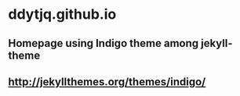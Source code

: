 # ddytjq.github.io

## Homepage using Indigo theme among jekyll-theme
## http://jekyllthemes.org/themes/indigo/
